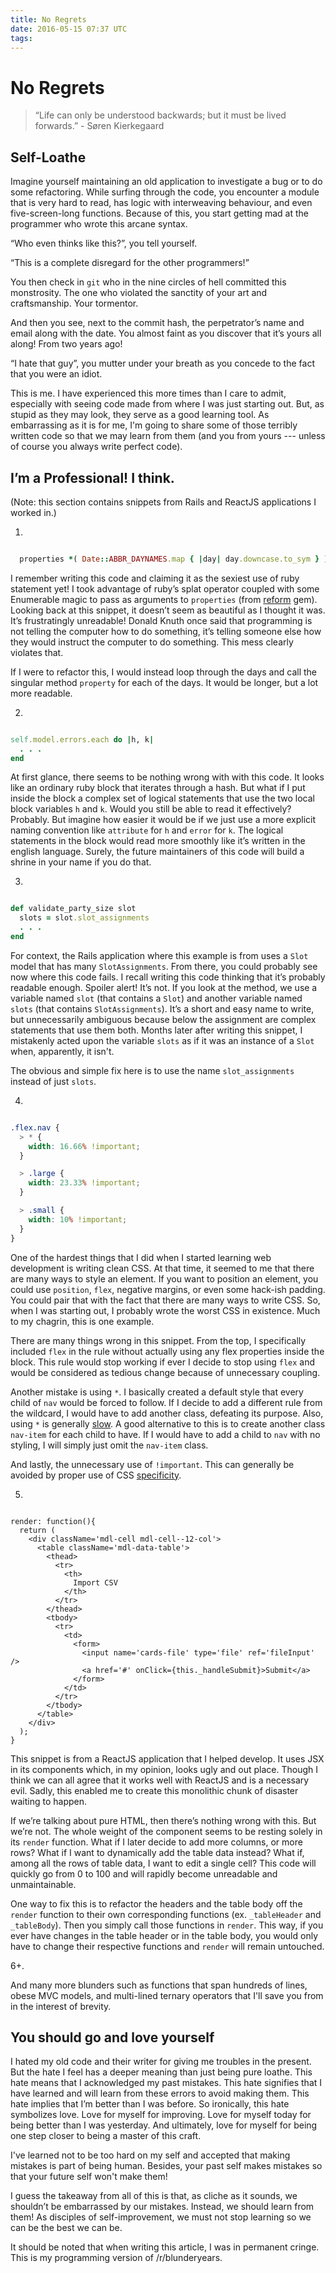 ```yaml
---
title: No Regrets
date: 2016-05-15 07:37 UTC
tags:
---
```


# No Regrets
<div class='right-align'>
  <small class='js-reading-time'></small>
</div>

> “Life can only be understood backwards; but it must be lived forwards.” - Søren Kierkegaard

## Self-Loathe
Imagine yourself maintaining an old application to investigate a bug or to do some refactoring. While surfing through the code, you encounter a module that is very hard to read, has logic with interweaving behaviour, and even five-screen-long functions. Because of this, you start getting mad at the programmer who wrote this arcane syntax.

“Who even thinks like this?”, you tell yourself.

“This is a complete disregard for the other programmers!”

You then check in `git` who in the nine circles of hell committed this monstrosity. The one who violated the sanctity of your art and craftsmanship. Your tormentor.

And then you see, next to the commit hash, the perpetrator’s name and email along with the date. You almost faint as you discover that it’s yours all along! From two years ago!

“I hate that guy”, you mutter under your breath as you concede to the fact that you were an idiot.

This is me. I have experienced this more times than I care to admit, especially with seeing code made from where I was just starting out. But, as stupid as they may look, they serve as a good learning tool. As embarrassing as it is for me, I'm going to share some of those terribly written code so that we may learn from them (and you from yours --- unless of course you always write perfect code).


## I’m a Professional! I think.

(Note: this section contains snippets from Rails and ReactJS applications I worked in.)

1.

~~~ ruby

  properties *( Date::ABBR_DAYNAMES.map { |day| day.downcase.to_sym } )
~~~

I remember writing this code and claiming it as the sexiest use of ruby statement yet! I took advantage of ruby’s splat operator coupled with some Enumerable magic to pass as arguments to `properties` (from [reform](https://github.com/apotonick/reform) gem). Looking back at this snippet, it doesn’t seem as beautiful as I thought it was. It’s frustratingly unreadable! Donald Knuth once said that programming is not telling the computer how to do something, it’s telling someone else how they would instruct the computer to do something. This mess clearly violates that.

If I were to refactor this, I would instead loop through the days and call the singular method `property` for each of the days. It would be longer, but a lot more readable.

2.

~~~ ruby

self.model.errors.each do |h, k|
  . . .
end
~~~

At first glance, there seems to be nothing wrong with with this code. It looks like an ordinary ruby block that iterates through a hash. But what if I put inside the block a complex set of logical statements that use the two local block variables `h` and `k`. Would you still be able to read it effectively? Probably. But imagine how easier it would be if we just use a more explicit naming convention like `attribute` for `h` and `error` for `k`. The logical statements in the block would read more smoothly like it’s written in the english language. Surely, the future maintainers of this code will build a shrine in your name if you do that.

3.

~~~ ruby

def validate_party_size slot
  slots = slot.slot_assignments
  . . .
end
~~~

For context, the Rails application where this example is from uses a `Slot` model that has many `SlotAssignments`. From there, you could probably see now where this code fails. I recall writing this code thinking that it’s probably readable enough. Spoiler alert! It’s not. If you look at the method, we use a variable named `slot` (that contains a `Slot`) and another variable named `slots` (that contains `SlotAssignments`). It’s a short and easy name to write, but unnecessarily ambiguous because below the assignment are complex statements that use them both. Months later after writing this snippet, I mistakenly acted upon the variable `slots` as if it was an instance of a `Slot` when, apparently, it isn't.

The obvious and simple fix here is to use the name `slot_assignments` instead of just `slots`.

4.

~~~ scss

.flex.nav {
  > * {
    width: 16.66% !important;
  }

  > .large {
    width: 23.33% !important;
  }

  > .small {
    width: 10% !important;
  }
}
~~~

One of the hardest things that I did when I started learning web development is writing clean CSS. At that time, it seemed to me that there are many ways to style an element. If you want to position an element, you could use `position`, `flex`, negative margins, or even some hack-ish padding. You could pair that with the fact that there are many ways to write CSS. So, when I was starting out, I probably wrote the worst CSS in existence. Much to my chagrin, this is one example.

There are many things wrong in this snippet. From the top, I specifically included `flex` in the rule without actually using any flex properties inside the block. This rule would stop working if ever I decide to stop using `flex` and would be considered as tedious change because of unnecessary coupling.

Another mistake is using `*`. I basically created a default style that every child of `nav` would be forced to follow. If I decide to add a different rule from the wildcard, I would have to add another class, defeating its purpose. Also, using `*` is generally [slow](http://www.stevesouders.com/blog/2009/06/18/simplifying-css-selectors/). A good alternative to this is to create another class `nav-item` for each child to have. If I would have to add a child to `nav` with no styling, I will simply just omit the `nav-item` class.

And lastly, the unnecessary use of `!important`. This can generally be avoided by proper use of CSS [specificity](https://developer.mozilla.org/en-US/docs/Web/CSS/Specificity).

5.

~~~

render: function(){
  return (
    <div className='mdl-cell mdl-cell--12-col'>
      <table className='mdl-data-table'>
        <thead>
          <tr>
            <th>
              Import CSV
            </th>
          </tr>
        </thead>
        <tbody>
          <tr>
            <td>
              <form>
                <input name='cards-file' type='file' ref='fileInput' />
                <a href='#' onClick={this._handleSubmit}>Submit</a>
              </form>
            </td>
          </tr>
        </tbody>
      </table>
    </div>
  );
}
~~~

This snippet is from a ReactJS application that I helped develop. It uses JSX in its components which, in my opinion, looks ugly and out place. Though I think we can all agree that it works well with ReactJS and is a necessary evil. Sadly, this enabled me to create this monolithic chunk of disaster waiting to happen.

If we’re talking about pure HTML, then there’s nothing wrong with this. But we’re not. The whole weight of the component seems to be resting solely in its `render` function. What if I later decide to add more columns, or more rows? What if I want to dynamically add the table data instead? What if, among all the rows of table data, I want to edit a single cell? This code will quickly go from 0 to 100 and will rapidly become unreadable and unmaintainable.

One way to fix this is to refactor the headers and the table body off the `render` function to their own corresponding functions (ex. `_tableHeader` and `_tableBody`). Then you simply call those functions in `render`. This way, if you ever have changes in the table header or in the table body, you would only have to change their respective functions and `render` will remain untouched.

6+.

And many more blunders such as functions that span hundreds of lines, obese MVC models, and multi-lined ternary operators that I'll save you from in the interest of brevity.

## You should go and love yourself
I hated my old code and their writer for giving me troubles in the present. But the hate I feel has a deeper meaning than just being pure loathe. This hate means that I acknowledged my past mistakes. This hate signifies that I have learned and will learn from these errors to avoid making them. This hate implies that I’m better than I was before. So ironically, this hate symbolizes love. Love for myself for improving. Love for myself today for being better than I was yesterday. And ultimately, love for myself for being one step closer to being a master of this craft.

I've learned not to be too hard on my self and accepted that making mistakes is part of being human. Besides, your past self makes mistakes so that your future self won't make them!

I guess the takeaway from all of this is that, as cliche as it sounds, we shouldn’t be embarrassed by our mistakes. Instead, we should learn from them! As disciples of self-improvement, we must not stop learning so we can be the best we can be.

<div class='right-align'>
  <div class='qed-box' data-target='#final-note'></div>
</div>

<p id='final-note' class='hidden'>
  It should be noted that when writing this article, I was in permanent cringe. This is my programming version of /r/blunderyears.
</p>
